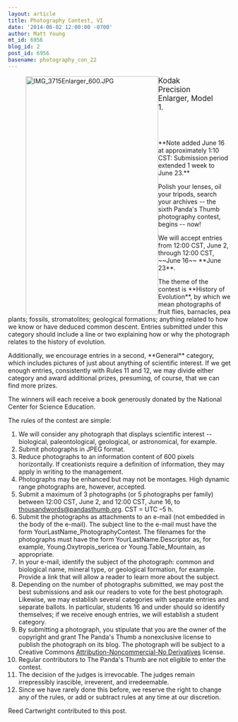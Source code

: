 ```yaml
---
layout: article
title: Photography Contest, VI
date: '2014-06-02 12:00:00 -0700'
author: Matt Young
mt_id: 6956
blog_id: 2
post_id: 6956
basename: photography_con_22
---
```

<figure>
<img src="{{ site.baseurl }}/uploads/2014/IMG_3715Enlarger_600.JPG" alt="IMG_3715Enlarger_600.JPG" width="300" height="540" style="float:left;" />
<figcaption markdown="span">
<big>Kodak Precision Enlarger, Model 1.</big>

</figcaption>
</figure>

<br /><br />


<p>**Note added June 16 at approximately 1:10 CST: Submission period extended 1 week to June 23.**</p>


<p>Polish your lenses, oil your tripods, search your archives -- the sixth Panda's Thumb photography contest, begins -- now!</p>


<p>We will accept entries from 12:00 CST, June 2, through 12:00 CST, ~~June 16~~ **June 23**.</p>

<p>The theme of the contest is **History of Evolution**, by which we mean photographs of fruit flies, barnacles, pea plants; fossils, stromatolites; geological formations; anything related to how we know or have deduced common descent. Entries submitted under this category should include a line or two explaining how or why the photograph relates to the history of evolution.</p>

<p>Additionally, we encourage entries in a second, **General** category, which includes pictures of just about anything of scientific interest. If we get enough entries, consistently with Rules 11 and 12, we may divide either category and award additional prizes, presuming, of course, that we can find more prizes.</p>

<p>The winners will each receive a book generously donated by the National Center for Science Education.</p>

The rules of the contest are simple:


1. We will consider any photograph that displays scientific interest --  biological, paleontological, geological, or astronomical, for example.
1. Submit photographs in JPEG format. 
1. Reduce photographs to an information content of 600 pixels horizontally. If creationists require a definition of information, they may apply in writing to the management.
1. Photographs may be enhanced but may not be montages. High dynamic range photographs are, however, accepted.
1. Submit a maximum of 3 photographs (or 5 photographs per family) between 12:00 CST, June 2, and 12:00 CST, June 16, to thousandwords@pandasthumb.org.  CST&nbsp;=&nbsp;UTC&nbsp;&ndash;5&nbsp;h.
1. Submit the photographs as attachments to an e-mail (not embedded in the body of the e-mail). The subject line to the e-mail must have the form YourLastName_PhotographyContest. The filenames for the photographs must have the form YourLastName.Descriptor as, for example, Young.Oxytropis_sericea or Young.Table_Mountain, as appropriate. 
1. In your e-mail, identify the subject of the photograph: common and biological name, mineral type, or geological formation, for example. Provide a link that will allow a reader to learn more about the subject.
1. Depending on the number of photographs submitted, we may post the best submissions and ask our readers to vote for the best photograph. Likewise, we may establish several categories with separate entries and separate ballots. In particular, students 16 and under should so identify themselves; if we receive enough entries, we will establish a student category.
1. By submitting a photograph, you stipulate that you are the owner of the copyright and grant The Panda's Thumb a nonexclusive license to publish the photograph on its blog. The photograph will be subject to a Creative Commons [ Attribution-Noncommercial-No Derivatives](http://creativecommons.org/licenses/by-nc-nd/2.5/) license. 
1. Regular contributors to The Panda's Thumb are not eligible to enter the contest.
1. The decision of the judges is irrevocable. The judges remain irrepressibly irascible, irreverent, and irredeemable.
1. Since we have rarely done this before, we reserve the right to change any of the rules, or add or subtract rules at any time at our discretion.


Reed Cartwright contributed to this post.
